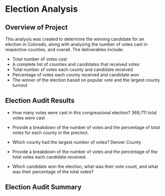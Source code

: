 # Election Analysis

## Overview of Project

This analysis was created to determine the winning candidate for an election in Colorado, along with analyzing the number of votes cast in respective counties, and overall. The deliverables include:
- Total number of votes cast
- A complete list of counties and candidates that received votes
- Total number of votes each county and candidate received
- Percentage of votes each county received and candidate won
- The winner of the election based on popular vote and the largest county turnout 

## Election Audit Results

- How many votes were cast in this congressional election?
  369,711 total votes were cast
- Provide a breakdown of the number of votes and the percentage of total votes for each county in the precinct.
  
- Which county had the largest number of votes?
  Denver County
- Provide a breakdown of the number of votes and the percentage of the total votes each candidate received.
  
- Which candidate won the election, what was their vote count, and what was their percentage of the total votes?
  
	
## Election Audit Summary
